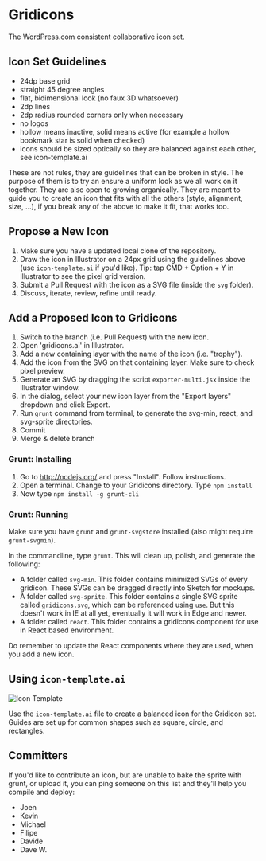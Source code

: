# Gridicons

The WordPress.com consistent collaborative icon set.


## Icon Set Guidelines

- 24dp base grid
- straight 45 degree angles
- flat, bidimensional look (no faux 3D whatsoever)
- 2dp lines
- 2dp radius rounded corners only when necessary
- no logos
- hollow means inactive, solid means active (for example a hollow bookmark star is solid when checked)
- icons should be sized optically so they are balanced against each other, see icon-template.ai

These are not rules, they are guidelines that can be broken in style. The purpose of them is to try an ensure a uniform look as we all work on it together. They are also open to growing organically. They are meant to guide you to create an icon that fits with all the others (style, alignment, size, ...), if you break any of the above to make it fit, that works too.


## Propose a New Icon

1. Make sure you have a updated local clone of the repository.
2. Draw the icon in Illustrator on a 24px grid using the guidelines above (use `icon-template.ai` if you'd like). Tip: tap CMD + Option + Y in Illustrator to see the pixel grid version.
3. Submit a Pull Request with the icon as a SVG file (inside the `svg` folder).
4. Discuss, iterate, review, refine until ready.


## Add a Proposed Icon to Gridicons

1. Switch to the branch (i.e. Pull Request) with the new icon.
2. Open 'gridicons.ai' in Illustrator.
3. Add a new containing layer with the name of the icon (i.e. "trophy").
4. Add the icon from the SVG on that containing layer. Make sure to check pixel preview.
7. Generate an SVG by dragging the script `exporter-multi.jsx` inside the Illustrator window.
8. In the dialog, select your new icon layer from the "Export layers" dropdown and click Export.
9. Run `grunt` command from terminal, to generate the svg-min, react, and svg-sprite directories.
10. Commit
11. Merge & delete branch

### Grunt: Installing

1. Go to http://nodejs.org/ and press "Install". Follow instructions.
2. Open a terminal. Change to your Gridicons directory. Type `npm install`
3. Now type `npm install -g grunt-cli`


### Grunt: Running

Make sure you have `grunt` and `grunt-svgstore` installed (also might require `grunt-svgmin`). 

In the commandline, type `grunt`. This will clean up, polish, and generate the following:

- A folder called `svg-min`. This folder contains minimized SVGs of every gridicon. These SVGs can be dragged directly into Sketch for mockups.
- A folder called `svg-sprite`. This folder contains a single SVG sprite called `gridicons.svg`, which can be referenced using `use`. But this doesn't work in IE at all yet, eventually it will work in Edge and newer. 
- A folder called `react`. This folder contains a gridicons component for use in React based environment. 

Do remember to update the React components where they are used, when you add a new icon. 

## Using `icon-template.ai`

![Icon Template](https://cldup.com/AdRe2pH1mz.png)

Use the `icon-template.ai` file to create a balanced icon for the Gridicon set. Guides are set up for common shapes such as square, circle, and rectangles.

## Committers

If you'd like to contribute an icon, but are unable to bake the sprite with grunt, or upload it, you can ping someone on this list and they'll help you compile and deploy:

- Joen
- Kevin
- Michael
- Filipe
- Davide
- Dave W.
